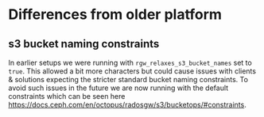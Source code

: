 # Differences from older platform 

## s3 bucket naming constraints

In earlier setups we were running with `rgw_relaxes_s3_bucket_names` set to `true`. This allowed a bit more characters but could cause issues with clients & solutions expecting the stricter standard bucket naming constraints. To avoid such issues in the future we are now running  with the default constraints which can be seen here <https://docs.ceph.com/en/octopus/radosgw/s3/bucketops/#constraints>.
